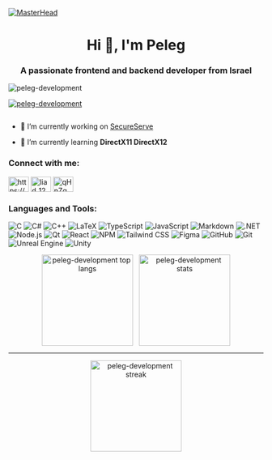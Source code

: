 [![MasterHead](https://developers.giphy.com/branch/master/static/api-512d36c09662682717108a38bbb5c57d.gif)](https://google.com/)
<h1 align="center">Hi 👋, I'm Peleg</h1>
<h3 align="center">A passionate frontend and backend developer from Israel</h3>

<p align="left"> <img src="https://komarev.com/ghpvc/?username=peleg-development&label=Profile%20views&color=0e75b6&style=flat" alt="peleg-development" /> </p>

<p align="left"> <a href="https://github.com/ryo-ma/github-profile-trophy"><img src="https://github-profile-trophy.vercel.app/?username=peleg-development&theme=onestar" alt="peleg-development" /></a> </p>

<p align="left"> <a href="https://twitter.com/" target="blank"><img src="https://img.shields.io/twitter/follow/?logo=twitter&style=for-the-badge" alt="" /></a> </p>

- 🔭 I’m currently working on [SecureServe](https://github.com/peleg-development/SecureServe-AC)

- 🌱 I’m currently learning **DirectX11 DirectX12**

<h3 align="left">Connect with me:</h3>
<p align="left">
<a href="https://www.youtube.com/c/https://www.youtube.com/" target="blank"><img align="center" src="https://raw.githubusercontent.com/rahuldkjain/github-profile-readme-generator/master/src/images/icons/Social/youtube.svg" alt="https://www.youtube.com/" height="30" width="40" /></a>
<a href="https://www.leetcode.com/liad_123" target="blank"><img align="center" src="https://raw.githubusercontent.com/rahuldkjain/github-profile-readme-generator/master/src/images/icons/Social/leet-code.svg" alt="liad_123" height="30" width="40" /></a>
<a href="https://discord.gg/qHnZqNbWkx" target="blank"><img align="center" src="https://raw.githubusercontent.com/rahuldkjain/github-profile-readme-generator/master/src/images/icons/Social/discord.svg" alt="qHnZqNbWkx" height="30" width="40" /></a>
</p>

<h3 align="left">Languages and Tools:</h3>
<p align="left">


  <img alt="C" src="https://img.shields.io/badge/C-00599C.svg?style=for-the-badge&logo=c&logoColor=white" />
  <img alt="C#" src="https://img.shields.io/badge/C%23-239120.svg?style=for-the-badge&logo=csharp&logoColor=white" />
  <img alt="C++" src="https://img.shields.io/badge/C%2B%2B-00599C.svg?style=for-the-badge&logo=cplusplus&logoColor=white" />
  <img alt="LaTeX" src="https://img.shields.io/badge/LaTeX-008080.svg?style=for-the-badge&logo=latex&logoColor=white" />
  <img alt="TypeScript" src="https://img.shields.io/badge/TypeScript-007ACC.svg?style=for-the-badge&logo=typescript&logoColor=white" />
  <img alt="JavaScript" src="https://img.shields.io/badge/JavaScript-323330.svg?style=for-the-badge&logo=javascript&logoColor=F7DF1E" />
  <img alt="Markdown" src="https://img.shields.io/badge/Markdown-000000.svg?style=for-the-badge&logo=markdown&logoColor=white" />
  <img alt=".NET" src="https://img.shields.io/badge/.NET-5C2D91.svg?style=for-the-badge&logo=dotnet&logoColor=white" />
  <img alt="Node.js" src="https://img.shields.io/badge/Node.js-6DA55F.svg?style=for-the-badge&logo=nodedotjs&logoColor=white" />
  <img alt="Qt" src="https://img.shields.io/badge/Qt-217346.svg?style=for-the-badge&logo=qt&logoColor=white" />
  <img alt="React" src="https://img.shields.io/badge/React-20232a.svg?style=for-the-badge&logo=react&logoColor=61DAFB" />
  <img alt="NPM" src="https://img.shields.io/badge/NPM-CB3837.svg?style=for-the-badge&logo=npm&logoColor=white" />
  <img alt="Tailwind CSS" src="https://img.shields.io/badge/Tailwind_CSS-38B2AC.svg?style=for-the-badge&logo=tailwindcss&logoColor=white" />
  <img alt="Figma" src="https://img.shields.io/badge/Figma-F24E1E.svg?style=for-the-badge&logo=figma&logoColor=white" />
  <img alt="GitHub" src="https://img.shields.io/badge/GitHub-121011.svg?style=for-the-badge&logo=github&logoColor=white" />
  <img alt="Git" src="https://img.shields.io/badge/Git-F05033.svg?style=for-the-badge&logo=git&logoColor=white" />
  <img alt="Unreal Engine" src="https://img.shields.io/badge/Unreal_Engine-313131.svg?style=for-the-badge&logo=unrealengine&logoColor=white" />
  <img alt="Unity" src="https://img.shields.io/badge/Unity-000000.svg?style=for-the-badge&logo=unity&logoColor=white" />
</p>

<div align="center" style="display:flex; gap:12px; flex-wrap:wrap; justify-content:center;">
  <img src="https://github-readme-stats.vercel.app/api/top-langs?username=peleg-development&show_icons=true&locale=en&layout=compact&theme=github_dark" alt="peleg-development top langs" height="180" />
  <img src="https://github-readme-stats.vercel.app/api?username=peleg-development&show_icons=true&locale=en&theme=github_dark" alt="peleg-development stats" height="180" />
</div>

<hr/>

<div align="center">
  <img src="https://github-readme-streak-stats.herokuapp.com/?user=peleg-development&theme=github_dark" alt="peleg-development streak" height="180" />
</div>





